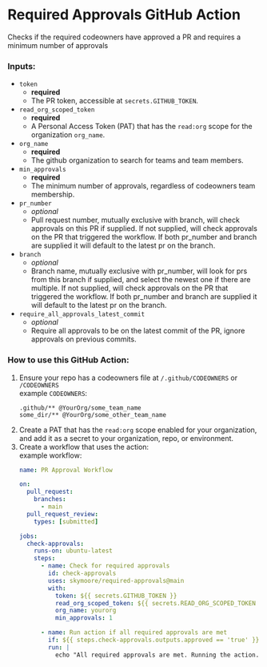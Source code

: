 # Required Approvals GitHub Action
Checks if the required codeowners have approved a PR and requires a minimum number of approvals

### Inputs:
- `token`
  - **required**
  - The PR token, accessible at `secrets.GITHUB_TOKEN`.
- `read_org_scoped_token`
  - **required**
  - A Personal Access Token (PAT) that has the `read:org` scope for the organization `org_name`.
- `org_name`
  - **required**
  - The github organization to search for teams and team members.
- `min_approvals`
  - **required**
  - The minimum number of approvals, regardless of codeowners team membership.
- `pr_number`
  - _optional_
  - Pull request number, mutually exclusive with branch, will check approvals on this PR if supplied. If not supplied, will check approvals on the PR that triggered the workflow.  If both pr_number and branch are supplied it will default to the latest pr on the branch.
- `branch`
  - _optional_
  - Branch name, mutually exclusive with pr_number, will look for prs from this branch if supplied, and select the newest one if there are multiple. If not supplied, will check approvals on the PR that triggered the workflow.  If both pr_number and branch are supplied it will default to the latest pr on the branch.
- `require_all_approvals_latest_commit`
  - _optional_
  - Require all approvals to be on the latest commit of the PR, ignore approvals on previous commits.

### How to use this GitHub Action:
1. Ensure your repo has a codeowners file at `/.github/CODEOWNERS` or `/CODEOWNERS`  
    example `CODEOWNERS`:
    ```
    .github/** @YourOrg/some_team_name
    some_dir/** @YourOrg/some_other_team_name
    ```
2. Create a PAT that has the `read:org` scope enabled for your organization, and add it as a secret to your organization, repo, or environment.
3. Create a workflow that uses the action:  
    example workflow:
    ```yaml
    name: PR Approval Workflow

    on:
      pull_request:
        branches:
          - main
      pull_request_review:
        types: [submitted]

    jobs:
      check-approvals:
        runs-on: ubuntu-latest
        steps:
          - name: Check for required approvals
            id: check-approvals
            uses: skymoore/required-approvals@main
            with:
              token: ${{ secrets.GITHUB_TOKEN }}
              read_org_scoped_token: ${{ secrets.READ_ORG_SCOPED_TOKEN }}
              org_name: yourorg
              min_approvals: 1

          - name: Run action if all required approvals are met
            if: ${{ steps.check-approvals.outputs.approved == 'true' }}
            run: |
              echo "All required approvals are met. Running the action."
    ```